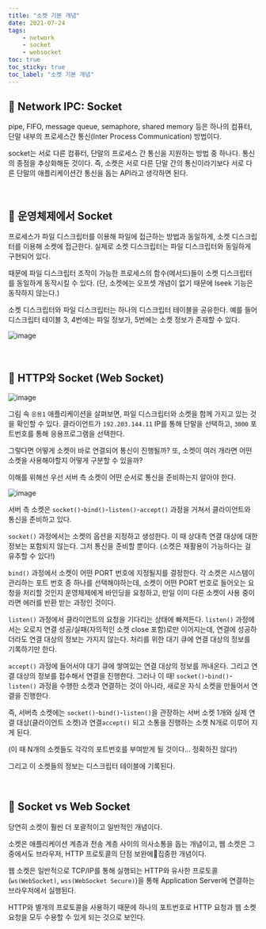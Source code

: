 ```yaml
---
title: "소켓 기본 개념"
date: 2021-07-24
tags:
    - network
    - socket
    - websocket
toc: true
toc_sticky: true 
toc_label: "소켓 기본 개념"
---
```


## 📢 Network IPC: Socket
pipe, FIFO, message queue, semaphore, shared memory 등은 
하나의 컴퓨터, 단말 내부의 프로세스간 통신(Inter Process Communication) 방법이다.

socket는 서로 다른 컴퓨터, 단말의 프로세스 간 통신을 지원하는 방법 중 하나다.
통신의 종점을 추상화해둔 것이다. 즉, 소켓은 서로 다른 단말 간의 통신이라기보다
서로 다른 단말의 애플리케이션간 통신을 돕는 API라고 생각하면 된다.

<br>

## 📢 운영체제에서 Socket
프로세스가 파일 디스크립터를 이용해 파일에 접근하는 방법과 동일하게, 소켓 디스크립터를 이용해 소켓에 접근한다. 실제로 소켓 디스크립터는 파일 디스크립터와 동일하게 구현되어 있다.

때문에 파일 디스크립터 조작이 가능한 프로세스의 함수(메서드)들이 소켓 디스크립터를 
동일하게 동작시킬 수 있다. (단, 소켓에는 오프셋 개념이 없기 때문에 lseek 기능은 
동작하지 않는다.)

소켓 디스크립터와 파일 디스크립터는 하나의 디스크립터 테이블을 공유한다.
예를 들어 디스크립터 테이블 3, 4번에는 파일 정보가, 5번에는 소켓 정보가 존재할 수 있다.

![image](https://user-images.githubusercontent.com/37354145/124680515-88527a00-df01-11eb-80cd-29c0c63ae806.png)

<br>

## 📢 HTTP와 Socket (Web Socket)
![image](https://user-images.githubusercontent.com/37354145/124680610-b33cce00-df01-11eb-8dd3-591825c14e60.png)

그림 속 `응용1` 애플리케이션을 살펴보면, 파일 디스크립터와 소켓을 함께 가지고 있는 것을 확인할 수 있다.
클라이언트가 `192.203.144.11` IP를 통해 단말을 선택하고, `3000` 포트번호를 통해 응용프로그램을 선택한다. 

그렇다면 어떻게 소켓이 바로 연결되어 통신이 진행될까? 또, 소켓이 여러 개라면 
어떤 소켓을 사용해야할지 어떻게 구분할 수 있을까?

이해를 위해선 우선 서버 측 소켓이 어떤 순서로 통신을 준비하는지 알아야 한다.

![image](https://user-images.githubusercontent.com/37354145/124682309-6d820480-df05-11eb-92f4-f5937c710c53.png)

서버 측 소켓은 `socket()`-`bind()`-`listen()`-`accept()` 과정을 거쳐서 
클라이언트와 통신을 준비하고 있다.

`socket()` 과정에서는 소켓의 옵션을 지정하고 생성한다. 이 때 상대측 연결 대상에 대한 정보는 포함되지 않는다. 
그저 통신을 준비할 뿐이다. (소켓은 재활용이 가능하다는 걸 유추할 수 있다!)

`bind()` 과정에서 소켓이 어떤 PORT 번호에 지정될지를 결정한다. 
각 소켓은 시스템이 관리하는 포트 번호 중 하나를 선택해야하는데, 소켓이 어떤 PORT 번호로 들어오는 요청을 처리할 것인지 
운영체제에게 바인딩을 요청하고, 만일 이미 다른 소켓이 사용 중이라면 에러를 반환 받는 과정인 것이다.

`listen()` 과정에서 클라이언트의 요청을 기다리는 상태에 빠져든다. `listen()` 과정에서는 
오로지 연결 성공/실패(자의적인 소켓 close 포함)로만 이어지는데, 연결에 성공하더라도 연결 대상의 정보는 
가지지 않는다. 처리를 위한 대기 큐에 연결 대상의 정보를 기록하기만 한다.

`accept()` 과정에 들어서야 대기 큐에 쌓여있는 연결 대상의 정보를 꺼내온다. 그리고 연결 대상의 정보를 접수해서 
연결을 진행한다. 그러나 이 때! `socket()`-`bind()`-`listen()` 과정을 수행한 소켓과 연결하는 것이 아니라, 
새로운 자식 소켓을 만들어서 연결을 진행한다. 

즉, 서버측 소켓에는 `socket()`-`bind()`-`listen()`을 관장하는 서버 소켓 1개와 
실제 연결 대상(클라이언트 소켓)과 연결`accept()` 되고 소통을 진행하는 소켓 N개로 이루어 지게 된다.

(이 때 N개의 소켓들도 각각의 포트번호를 부여받게 될 것이다... 정확하진 않다!)

그리고 이 소켓들의 정보는 디스크립터 테이블에 기록된다.

<br>

## 📢 Socket vs Web Socket
당연히 소켓이 훨씬 더 포괄적이고 일반적인 개념이다. 

소켓은 애플리케이션 계층과 전송 계층 사이의 의사소통을 돕는 개념이고,
웹 소켓은 그 중에서도 브라우저, HTTP 프로토콜의 단점 보완에집중한 개념이다.

웹 소켓은 일반적으로 TCP/IP를 통해 실행되는 HTTP와 유사한 프로토콜(`ws(WebSocket)`, `wss(WebSocket Secure)`)을 통해 Application Server에 연결하는 브라우저에서 실행된다.

HTTP와 별개의 프로토콜을 사용하기 때문에 하나의 포트번호로 HTTP 요청과 웹 소켓 요청을 모두 수용할 수 있게 되는 것으로 보인다. 
